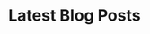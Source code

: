 ---
title: "Latest Blog Posts"
subtitle: ""
# meta description
description: "Blog Posts - Techgaun Nepal"
draft: false
---